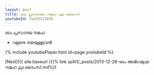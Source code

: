 ```yaml
---
layout: post
title: ഓം പ്രസാദയ നമഹ ൧൧ ടൈംസ്
youtubeId: Twqf8IIYAVE
---
```

 
 
 ഓം പ്രസാദയ നമഹ 
 
 -  വളരെ ദയയുള്ളവൻ 
 
  
 
  
 
 
 
 
 
 


{% include youtubePlayer.html id=page.youtubeId %}
 
[Next]({{ site.baseurl }}{% link  split1/_posts/2013-12-26-ഓം അഭിഗമ്യയ നമഹ ൧൧ ടൈംസ്.md%})
 
